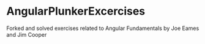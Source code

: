 # AngularPlunkerExcercises
Forked and solved exercises related to  Angular Fundamentals by Joe Eames and Jim Cooper
